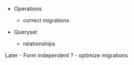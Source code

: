 
- Operations
    - correct migrations
    
- Queryset
    - relationships
    

Later
    - Form independent ?
    - optimize migrations
